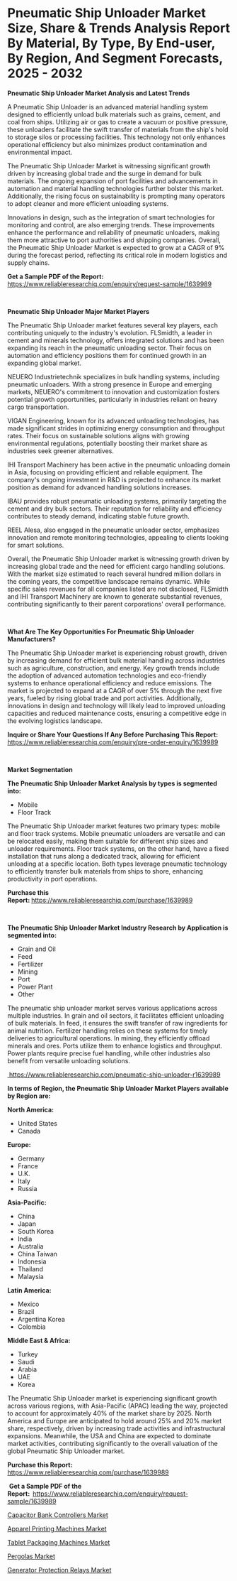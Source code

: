 <p><h1>Pneumatic Ship Unloader Market Size, Share & Trends Analysis Report By Material, By Type, By End-user, By Region, And Segment Forecasts, 2025 - 2032</h1></p><p><strong>Pneumatic Ship Unloader Market Analysis and Latest Trends</strong></p>
<p><p>A Pneumatic Ship Unloader is an advanced material handling system designed to efficiently unload bulk materials such as grains, cement, and coal from ships. Utilizing air or gas to create a vacuum or positive pressure, these unloaders facilitate the swift transfer of materials from the ship's hold to storage silos or processing facilities. This technology not only enhances operational efficiency but also minimizes product contamination and environmental impact.</p><p>The Pneumatic Ship Unloader Market is witnessing significant growth driven by increasing global trade and the surge in demand for bulk materials. The ongoing expansion of port facilities and advancements in automation and material handling technologies further bolster this market. Additionally, the rising focus on sustainability is prompting many operators to adopt cleaner and more efficient unloading systems.</p><p>Innovations in design, such as the integration of smart technologies for monitoring and control, are also emerging trends. These improvements enhance the performance and reliability of pneumatic unloaders, making them more attractive to port authorities and shipping companies. Overall, the Pneumatic Ship Unloader Market is expected to grow at a CAGR of 9% during the forecast period, reflecting its critical role in modern logistics and supply chains.</p></p>
<p><strong>Get a Sample PDF of the Report:&nbsp;</strong> <a href="https://www.reliableresearchiq.com/enquiry/request-sample/1639989?utm_campaign=104&utm_medium=2&utm_source=Github&utm_content=ia&utm_term=11042025&utm_id=pneumatic-ship-unloader">https://www.reliableresearchiq.com/enquiry/request-sample/1639989</a></p>
<p>&nbsp;</p>
<p><strong>Pneumatic Ship Unloader Major Market Players</strong></p>
<p><p>The Pneumatic Ship Unloader market features several key players, each contributing uniquely to the industry's evolution. FLSmidth, a leader in cement and minerals technology, offers integrated solutions and has been expanding its reach in the pneumatic unloading sector. Their focus on automation and efficiency positions them for continued growth in an expanding global market.</p><p>NEUERO Industrietechnik specializes in bulk handling systems, including pneumatic unloaders. With a strong presence in Europe and emerging markets, NEUERO's commitment to innovation and customization fosters potential growth opportunities, particularly in industries reliant on heavy cargo transportation.</p><p>VIGAN Engineering, known for its advanced unloading technologies, has made significant strides in optimizing energy consumption and throughput rates. Their focus on sustainable solutions aligns with growing environmental regulations, potentially boosting their market share as industries seek greener alternatives.</p><p>IHI Transport Machinery has been active in the pneumatic unloading domain in Asia, focusing on providing efficient and reliable equipment. The company's ongoing investment in R&D is projected to enhance its market position as demand for advanced handling solutions increases.</p><p>IBAU provides robust pneumatic unloading systems, primarily targeting the cement and dry bulk sectors. Their reputation for reliability and efficiency contributes to steady demand, indicating stable future growth.</p><p>REEL Alesa, also engaged in the pneumatic unloader sector, emphasizes innovation and remote monitoring technologies, appealing to clients looking for smart solutions.</p><p>Overall, the Pneumatic Ship Unloader market is witnessing growth driven by increasing global trade and the need for efficient cargo handling solutions. With the market size estimated to reach several hundred million dollars in the coming years, the competitive landscape remains dynamic. While specific sales revenues for all companies listed are not disclosed, FLSmidth and IHI Transport Machinery are known to generate substantial revenues, contributing significantly to their parent corporations' overall performance.</p></p>
<p>&nbsp;</p>
<p><strong>What Are The Key Opportunities For Pneumatic Ship Unloader Manufacturers?</strong></p>
<p><p>The Pneumatic Ship Unloader market is experiencing robust growth, driven by increasing demand for efficient bulk material handling across industries such as agriculture, construction, and energy. Key growth trends include the adoption of advanced automation technologies and eco-friendly systems to enhance operational efficiency and reduce emissions. The market is projected to expand at a CAGR of over 5% through the next five years, fueled by rising global trade and port activities. Additionally, innovations in design and technology will likely lead to improved unloading capacities and reduced maintenance costs, ensuring a competitive edge in the evolving logistics landscape.</p></p>
<p><strong>Inquire or Share Your Questions If Any Before Purchasing This Report:</strong> <a href="https://www.reliableresearchiq.com/enquiry/pre-order-enquiry/1639989?utm_campaign=104&utm_medium=2&utm_source=Github&utm_content=ia&utm_term=11042025&utm_id=pneumatic-ship-unloader">https://www.reliableresearchiq.com/enquiry/pre-order-enquiry/1639989</a></p>
<p>&nbsp;</p>
<p><strong>Market Segmentation</strong></p>
<p><strong>The Pneumatic Ship Unloader Market Analysis by types is segmented into:</strong></p>
<p><ul><li>Mobile</li><li>Floor Track</li></ul></p>
<p><p>The Pneumatic Ship Unloader market features two primary types: mobile and floor track systems. Mobile pneumatic unloaders are versatile and can be relocated easily, making them suitable for different ship sizes and unloader requirements. Floor track systems, on the other hand, have a fixed installation that runs along a dedicated track, allowing for efficient unloading at a specific location. Both types leverage pneumatic technology to efficiently transfer bulk materials from ships to shore, enhancing productivity in port operations.</p></p>
<p><strong>Purchase this Report:&nbsp;</strong><a href="https://www.reliableresearchiq.com/purchase/1639989?utm_campaign=104&utm_medium=2&utm_source=Github&utm_content=ia&utm_term=11042025&utm_id=pneumatic-ship-unloader">https://www.reliableresearchiq.com/purchase/1639989</a></p>
<p>&nbsp;</p>
<p><strong>The Pneumatic Ship Unloader Market Industry Research by Application is segmented into:</strong></p>
<p><ul><li>Grain and Oil</li><li>Feed</li><li>Fertilizer</li><li>Mining</li><li>Port</li><li>Power Plant</li><li>Other</li></ul></p>
<p><p>The pneumatic ship unloader market serves various applications across multiple industries. In grain and oil sectors, it facilitates efficient unloading of bulk materials. In feed, it ensures the swift transfer of raw ingredients for animal nutrition. Fertilizer handling relies on these systems for timely deliveries to agricultural operations. In mining, they efficiently offload minerals and ores. Ports utilize them to enhance logistics and throughput. Power plants require precise fuel handling, while other industries also benefit from versatile unloading solutions.</p></p>
<p><a href="https://www.reliableresearchiq.com/pneumatic-ship-unloader-r1639989?utm_campaign=104&utm_medium=2&utm_source=Github&utm_content=ia&utm_term=11042025&utm_id=pneumatic-ship-unloader">&nbsp;https://www.reliableresearchiq.com/pneumatic-ship-unloader-r1639989</a></p>
<p><strong>In terms of Region, the Pneumatic Ship Unloader Market Players available by Region are:</strong></p>
<p>
    <p> <strong> North America: </strong>
        <ul>
            <li>United States</li>
            <li>Canada</li>
        </ul>
        </p> 
    <p> <strong> Europe: </strong>
        <ul>
            <li>Germany</li>
            <li>France</li>
            <li>U.K.</li>
            <li>Italy</li>
            <li>Russia</li>
        </ul>
        </p> 
    <p> <strong> Asia-Pacific: </strong>
        <ul>
            <li>China</li>
            <li>Japan</li>
            <li>South Korea</li>
            <li>India</li>
            <li>Australia</li>
            <li>China Taiwan</li>
            <li>Indonesia</li>
            <li>Thailand</li>
            <li>Malaysia</li>
        </ul>
        </p> 
    <p> <strong> Latin America: </strong>
        <ul>
            <li>Mexico</li>
            <li>Brazil</li>
            <li>Argentina Korea</li>
            <li>Colombia</li>
        </ul>
        </p> 
    <p> <strong> Middle East & Africa: </strong>
        <ul>
            <li>Turkey</li>
            <li>Saudi</li>
            <li>Arabia</li>
            <li>UAE</li>
            <li>Korea</li>
        </ul>
    </p>
    </p>
<p><p>The Pneumatic Ship Unloader market is experiencing significant growth across various regions, with Asia-Pacific (APAC) leading the way, projected to account for approximately 40% of the market share by 2025. North America and Europe are anticipated to hold around 25% and 20% market share, respectively, driven by increasing trade activities and infrastructural expansions. Meanwhile, the USA and China are expected to dominate market activities, contributing significantly to the overall valuation of the global Pneumatic Ship Unloader market.</p></p>
<p><strong>Purchase this Report: </strong><a href="https://www.reliableresearchiq.com/purchase/1639989?utm_campaign=104&utm_medium=2&utm_source=Github&utm_content=ia&utm_term=11042025&utm_id=pneumatic-ship-unloader">https://www.reliableresearchiq.com/purchase/1639989</a></p>
<p>&nbsp;<strong>Get a Sample PDF of the Report:&nbsp;&nbsp;</strong><a href="https://www.reliableresearchiq.com/enquiry/request-sample/1639989?utm_campaign=104&utm_medium=2&utm_source=Github&utm_content=ia&utm_term=11042025&utm_id=pneumatic-ship-unloader">https://www.reliableresearchiq.com/enquiry/request-sample/1639989</a></p>
<p><strong></strong></p>
<p><p><a href="https://github.com/syiqvanyo/Market-Research-Report-List-1/blob/main/capacitor-bank-controllers-market.md?utm_campaign=104&utm_medium=2&utm_source=Github&utm_content=ia&utm_term=11042025&utm_id=pneumatic-ship-unloader">Capacitor Bank Controllers Market</a></p><p><a href="https://github.com/rvadencho/Market-Research-Report-List-1/blob/main/apparel-printing-machines-market.md?utm_campaign=104&utm_medium=2&utm_source=Github&utm_content=ia&utm_term=11042025&utm_id=pneumatic-ship-unloader">Apparel Printing Machines Market</a></p><p><a href="https://github.com/gripeluigstt/Market-Research-Report-List-1/blob/main/tablet-packaging-machines-market.md?utm_campaign=104&utm_medium=2&utm_source=Github&utm_content=ia&utm_term=11042025&utm_id=pneumatic-ship-unloader">Tablet Packaging Machines Market</a></p><p><a href="https://github.com/minakibanov/Market-Research-Report-List-1/blob/main/pergolas-market.md?utm_campaign=104&utm_medium=2&utm_source=Github&utm_content=ia&utm_term=11042025&utm_id=pneumatic-ship-unloader">Pergolas Market</a></p><p><a href="https://github.com/warshatulang0/Market-Research-Report-List-1/blob/main/generator-protection-relays-market.md?utm_campaign=104&utm_medium=2&utm_source=Github&utm_content=ia&utm_term=11042025&utm_id=pneumatic-ship-unloader">Generator Protection Relays Market</a></p></p>
